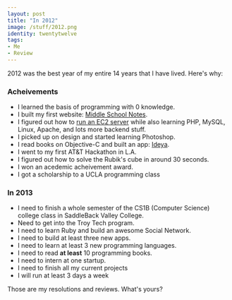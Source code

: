 ```yaml
---
layout: post
title: "In 2012"
image: /stuff/2012.png
identity: twentytwelve
tags:
- Me
- Review
---
```



2012 was the best year of my entire 14 years that I have lived. Here's why:

### Acheivements
+ I learned the basis of programming with 0 knowledge.
+ I built my first website: [Middle School Notes](http://middleschoolnotes.org).
+ I figured out how to [run an EC2 server](/set-up-your-amazon-ec2/) while also learning PHP, MySQL, Linux, Apache, and lots more backend stuff. 
+ I picked up on design and started learning Photoshop.
+ I read books on Objective-C and built an app: [Ideya](http://www.ideyaapp.tk).
+ I went to my first AT&T Hackathon in L.A.
+ I figured out how to solve the Rubik's cube in around 30 seconds.
+ I won an acedemic acheivement award.
+ I got a scholarship to a UCLA programming class

### In 2013
+ I need to finish a whole semester of the CS1B (Computer Science) college class in SaddleBack Valley College.
+ Need to get into the Troy Tech program.
+ I need to learn Ruby and build an awesome Social Network.
+ I need to build at least three new apps.
+ I need to learn at least 3 new programming languages.
+ I need to read **at least** 10 programming books.
+ I need to intern at one startup.
+ I need to finish all my current projects
+ I will run at least 3 days a week

Those are my resolutions and reviews. What's yours?